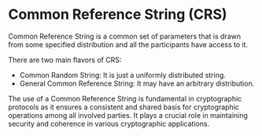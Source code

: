 # Common Reference String (CRS)

Common Reference String is a common set of parameters that is drawn from some specified distribution and all the participants have
access to it.

There are two main flavors of CRS:

- Common Random String: It is just a uniformly distributed string.
- General Common Reference String: It may have an arbitrary distribution.

The use of a Common Reference String is fundamental in cryptographic protocols as it ensures a consistent and shared basis for
cryptographic operations among all involved parties. It plays a crucial role in maintaining security and coherence in various
cryptographic applications.
